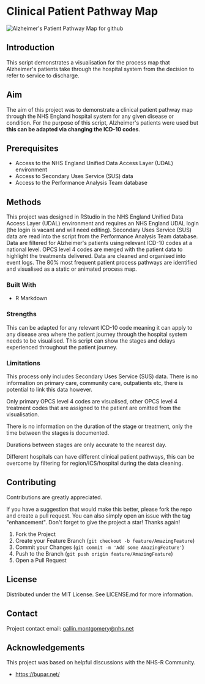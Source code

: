 # Clinical Patient Pathway Map
![Alzheimer's Patient Pathway Map for github](https://github.com/GallinM/Clinical-Patient-Pathway-Map/assets/101252813/1e303e6a-486a-4aa7-b9cb-93f10125f4cf)
## Introduction
This script demonstrates a visualisation for the process map that Alzheimer's patients take through the hospital system from the decision to refer to service to discharge.

## Aim
The aim of this project was to demonstrate a clinical patient pathway map through the NHS England hospital system for any given disease or condition. For the purpose of this script, Alzheimer's patients were used but **this can be adapted via changing the ICD-10 codes**.

## Prerequisites
- Access to the NHS England Unified Data Access Layer (UDAL) environment
- Access to Secondary Uses Service (SUS) data
- Access to the Performance Analysis Team database

## Methods
This project was designed in RStudio in the NHS England Unified Data Access Layer (UDAL) environment and requires an NHS England UDAL login (the login is vacant and will need editing).
Secondary Uses Service (SUS) data are read into the script from the Performance Analysis Team database.
Data are filtered for Alzheimer's patients using relevant ICD-10 codes at a national level.
OPCS level 4 codes are merged with the patient data to highlight the treatments delivered.
Data are cleaned and organised into event logs.
The 80% most frequent patient process pathways are identified and visualised as a static or animated process map.

### Built With
- R Markdown

### Strengths
This can be adapted for any relevant ICD-10 code meaning it can apply to any disease area where the patient journey through the hospital system needs to be visualised.
This script can show the stages and delays experienced throughout the patient journey.

### Limitations
This process only includes Secondary Uses Service (SUS) data. There is no information on primary care, community care, outpatients etc, there is potential to link this data however.

Only primary OPCS level 4 codes are visualised, other OPCS level 4 treatment codes that are assigned to the patient are omitted from the visualisation.

There is no information on the duration of the stage or treatment, only the time between the stages is documented.

Durations between stages are only accurate to the nearest day.

Different hospitals can have different clinical patient pathways, this can be overcome by filtering for region/ICS/hospital during the data cleaning.

## Contributing
Contributions are greatly appreciated.

If you have a suggestion that would make this better, please fork the repo and create a pull request. You can also simply open an issue with the tag "enhancement". Don't forget to give the project a star! Thanks again!

1. Fork the Project
2. Create your Feature Branch (`git checkout -b feature/AmazingFeature`)
3. Commit your Changes (`git commit -m 'Add some AmazingFeature'`)
4. Push to the Branch (`git push origin feature/AmazingFeature`)
5. Open a Pull Request

## License
Distributed under the MIT License. See LICENSE.md for more information.

## Contact
Project contact email: gallin.montgomery@nhs.net

## Acknowledgements
This project was based on helpful discussions with the NHS-R Community.
- https://bupar.net/ 
